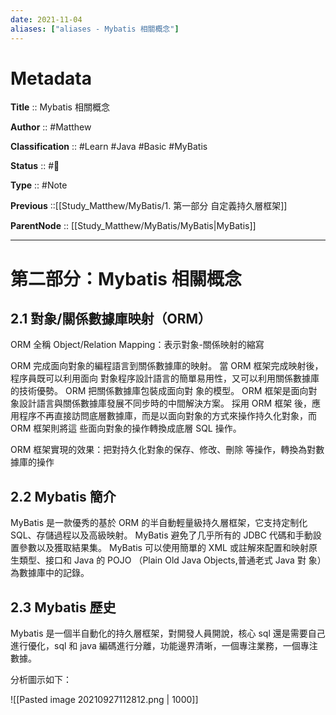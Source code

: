 ```yaml
---
date: 2021-11-04
aliases: ["aliases - Mybatis 相關概念"]
---
```


# Metadata

**Title** :: Mybatis 相關概念

**Author** :: #Matthew 

**Classification** :: #Learn #Java #Basic #MyBatis

**Status** :: #🌱

**Type** :: #Note

**Previous** ::[[Study_Matthew/MyBatis/1. 第一部分 自定義持久層框架]]

**ParentNode** :: [[Study_Matthew/MyBatis/MyBatis|MyBatis]]

---

# 第⼆部分：Mybatis 相關概念

## 2.1 對象/關係數據庫映射（ORM）

ORM 全稱 Object/Relation Mapping：表示對象-關係映射的縮寫

ORM 完成⾯向對象的編程語⾔到關係數據庫的映射。
當 ORM 框架完成映射後，程序員既可以利⽤⾯向 對象程序設計語⾔的簡單易⽤性，⼜可以利⽤關係數據庫的技術優勢。 
ORM 把關係數據庫包裝成⾯向對 象的模型。 
ORM 框架是⾯向對象設計語⾔與關係數據庫發展不同步時的中間解決⽅案。
採⽤ ORM 框架 後，應⽤程序不再直接訪問底層數據庫，⽽是以⾯向對象的⽅式來操作持久化對象，⽽ ORM 框架則將這 些⾯向對象的操作轉換成底層 SQL 操作。

ORM 框架實現的效果：把對持久化對象的保存、修改、刪除 等操作，轉換為對數據庫的操作

## 2.2 Mybatis 簡介
MyBatis 是⼀款優秀的基於 ORM 的半⾃動輕量級持久層框架，它⽀持定制化 SQL、存儲過程以及⾼級映射。
MyBatis 避免了⼏乎所有的 JDBC 代碼和⼿動設置參數以及獲取結果集。 
MyBatis 可以使⽤簡單的 XML 或註解來配置和映射原⽣類型、接⼝和 Java 的 POJO （Plain Old Java Objects,普通⽼式 Java 對 象）為數據庫中的記錄。

## 2.3 Mybatis 歷史
Mybatis 是⼀個半⾃動化的持久層框架，對開發⼈員開說，核⼼ sql 還是需要⾃⼰進⾏優化，sql 和 java 編碼進⾏分離，功能邊界清晰，⼀個專注業務，⼀個專注數據。

分析圖示如下：

![[Pasted image 20210927112812.png | 1000]]

